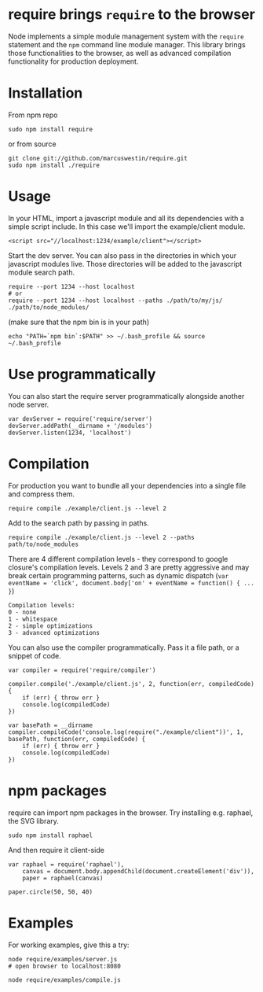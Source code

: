 require brings `require` to the browser
=======================================

Node implements a simple module management system with the `require` statement and the `npm` command
line module manager. This library brings those functionalities to the browser, as well as advanced
compilation functionality for production deployment.

Installation
============
From npm repo

	sudo npm install require

or from source

	git clone git://github.com/marcuswestin/require.git
	sudo npm install ./require

Usage
=====
In your HTML, import a javascript module and all its dependencies with a simple script include.
In this case we'll import the example/client module.

	<script src="//localhost:1234/example/client"></script>

Start the dev server. You can also pass in the directories in which your javascript modules live.
Those directories will be added to the javascript module search path.

	require --port 1234 --host localhost
	# or
	require --port 1234 --host localhost --paths ./path/to/my/js/ ./path/to/node_modules/

(make sure that the npm bin is in your path)

	echo "PATH=`npm bin`:$PATH" >> ~/.bash_profile && source ~/.bash_profile

Use programmatically
====================
You can also start the require server programmatically alongside another node server.

	var devServer = require('require/server')
	devServer.addPath(__dirname + '/modules')
	devServer.listen(1234, 'localhost')

Compilation
===========
For production you want to bundle all your dependencies into a single file and compress them.

	require compile ./example/client.js --level 2

Add to the search path by passing in paths.

	require compile ./example/client.js --level 2 --paths path/to/node_modules

There are 4 different compilation levels - they correspond to google closure's compilation levels.
Levels 2 and 3 are pretty aggressive and may break certain programming patterns, such as dynamic
dispatch  (`var eventName = 'click', document.body['on' + eventName = function() { ... }`)

	Compilation levels:
	0 - none
	1 - whitespace
	2 - simple optimizations
	3 - advanced optimizations

You can also use the compiler programmatically. Pass it a file path, or a snippet of code.

	var compiler = require('require/compiler')

	compiler.compile('./example/client.js', 2, function(err, compiledCode) {
		if (err) { throw err }
		console.log(compiledCode)
	})

	var basePath = __dirname
	compiler.compileCode('console.log(require("./example/client"))', 1, basePath, function(err, compiledCode) {
		if (err) { throw err }
		console.log(compiledCode)
	})

npm packages
============
require can import npm packages in the browser. Try installing e.g. raphael, the SVG library.

	sudo npm install raphael

And then require it client-side

	var raphael = require('raphael'),
		canvas = document.body.appendChild(document.createElement('div')),
		paper = raphael(canvas)
	
	paper.circle(50, 50, 40)

Examples
========
For working examples, give this a try:

	node require/examples/server.js
	# open browser to localhost:8080
	
	node require/examples/compile.js
